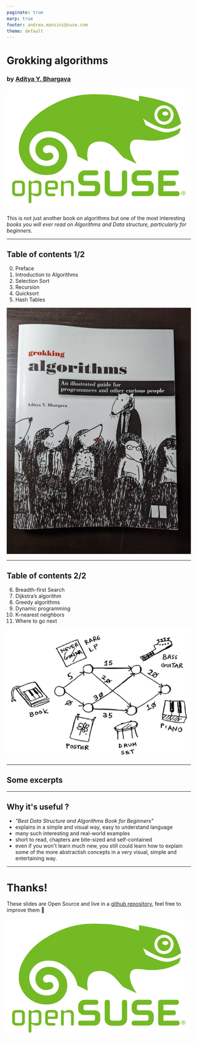 ```yaml
---
paginate: true
marp: true
footer: andrea.manzini@suse.com
theme: default
---
```

# Grokking algorithms

### by [Aditya Y. Bhargava](https://www.adit.io/)

![bg left fit](../img/opensuse-logo-color.svg)

This is not just another book on algorithms but one of the most interesting *books you will ever read on Algorithms and Data structure, particularly for beginners*.

---
## Table of contents 1/2

0. Preface
1. Introduction to Algorithms
2. Selection Sort
3. Recursion
4. Quicksort
5. Hash Tables

![bg right fit](../img/grokking_cover.png)

---
## Table of contents 2/2

6. Breadth-first Search
7. Dijkstra’s algorithm
8. Greedy algorithms
9. Dynamic programming
10. K-nearest neighbors
11. Where to go next

![bg left fit](../img/grokking_graph.jpeg)

---
## Some excerpts


---
## Why it's useful ?

- *"Best Data Structure and Algorithms Book for Beginners"*
- explains in a simple and visual way, easy to understand language
- many such interesting and real-world examples
- short to read, chapters are bite-sized and self-contained
- even if you won't learn much new, you still could learn how to explain some of the more abstractish concepts in a very visual, simple and entertaining way.



---
# Thanks!

These slides are Open Source and live in a [github repository](https://github.com/ilmanzo/suse_presentations), feel free to improve them 💚

![bg right fit](../img/opensuse-logo-color.svg)

